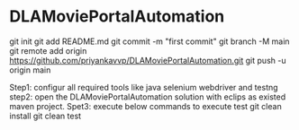 # DLAMoviePortalAutomation
git init
git add README.md
git commit -m "first commit"
git branch -M main
git remote add origin https://github.com/priyankavvp/DLAMoviePortalAutomation.git
git push -u origin main

Step1: configur all required tools like java selenium webdriver and testng 
step2: open the DLAMoviePortalAutomation solution with eclips as existed maven project.
Spet3: execute below commands to execute test
git clean install
git clean test
